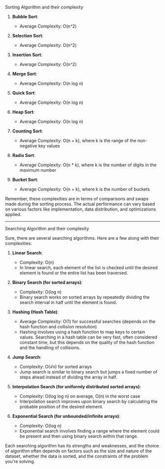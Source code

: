 Sorting Algorithm and their complexity


1. **Bubble Sort**:
   - Average Complexity: O(n^2)

2. **Selection Sort**:
   - Average Complexity: O(n^2)

3. **Insertion Sort**:
   - Average Complexity: O(n^2)

4. **Merge Sort**:
   - Average Complexity: O(n log n)

5. **Quick Sort**:
   - Average Complexity: O(n log n)

6. **Heap Sort**:
   - Average Complexity: O(n log n)

7. **Counting Sort**:
   - Average Complexity: O(n + k), where k is the range of the non-negative key values

8. **Radix Sort**:
   - Average Complexity: O(n * k), where k is the number of digits in the maximum number

9. **Bucket Sort**:
   - Average Complexity: O(n + k), where k is the number of buckets

Remember, these complexities are in terms of comparisons and swaps made during the sorting process. The actual performance can vary based on various factors like implementation, data distribution, and optimizations applied.

-----------------------------------------------------------------------------------------------------

Searching Algorithm and their complexity

Sure, there are several searching algorithms. Here are a few along with their complexities:

1. **Linear Search**:
   - Complexity: O(n)
   - In linear search, each element of the list is checked until the desired element is found or the entire list has been traversed.

2. **Binary Search (for sorted arrays)**:
   - Complexity: O(log n)
   - Binary search works on sorted arrays by repeatedly dividing the search interval in half until the element is found.

3. **Hashing (Hash Table)**:
   - Average Complexity: O(1) for successful searches (depends on the hash function and collision resolution)
   - Hashing involves using a hash function to map keys to certain values. Searching in a hash table can be very fast, often considered constant time, but this depends on the quality of the hash function and the handling of collisions.

4. **Jump Search**:
   - Complexity: O(√n) for sorted arrays
   - Jump search is similar to binary search but jumps a fixed number of steps ahead instead of dividing the array in half.

5. **Interpolation Search (for uniformly distributed sorted arrays)**:
   - Complexity: O(log log n) on average, O(n) in the worst case
   - Interpolation search improves upon binary search by calculating the probable position of the desired element.

6. **Exponential Search (for unbounded/infinite arrays)**:
   - Complexity: O(log n)
   - Exponential search involves finding a range where the element could be present and then using binary search within that range.

Each searching algorithm has its strengths and weaknesses, and the choice of algorithm often depends on factors such as the size and nature of the dataset, whether the data is sorted, and the constraints of the problem you're solving.
